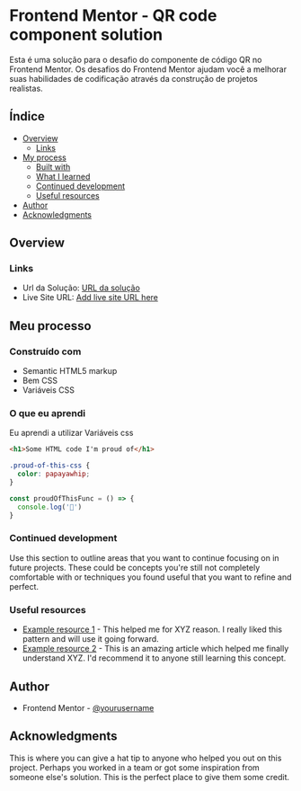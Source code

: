 # Frontend Mentor - QR code component solution

Esta é uma solução para o desafio do componente de código QR no Frontend Mentor.  Os desafios do Frontend Mentor ajudam você a melhorar suas habilidades de codificação através da construção de projetos realistas.

## Índice 

- [Overview](#overview)
  - [Links](#links)
- [My process](#meu-processo)
  - [Built with](#built-with)
  - [What I learned](#what-i-learned)
  - [Continued development](#continued-development)
  - [Useful resources](#useful-resources)
- [Author](#author)
- [Acknowledgments](#acknowledgments)


## Overview

### Links

- Url da Solução: [URL da solução](https://github.com/Gabriel-Sousa-Dev/Qr-code-component-Solution)
- Live Site URL: [Add live site URL here](https://your-live-site-url.com)

## Meu processo 

### Construído com

- Semantic HTML5 markup
- Bem CSS
- Variáveis CSS

### O que eu aprendi 

Eu aprendi a utilizar Variáveis css

```html
<h1>Some HTML code I'm proud of</h1>
```
```css
.proud-of-this-css {
  color: papayawhip;
}
```
```js
const proudOfThisFunc = () => {
  console.log('🎉')
}
```

### Continued development

Use this section to outline areas that you want to continue focusing on in future projects. These could be concepts you're still not completely comfortable with or techniques you found useful that you want to refine and perfect.

### Useful resources

- [Example resource 1](https://www.example.com) - This helped me for XYZ reason. I really liked this pattern and will use it going forward.
- [Example resource 2](https://www.example.com) - This is an amazing article which helped me finally understand XYZ. I'd recommend it to anyone still learning this concept.

## Author

- Frontend Mentor - [@yourusername](https://www.frontendmentor.io/profile/yourusername)

## Acknowledgments

This is where you can give a hat tip to anyone who helped you out on this project. Perhaps you worked in a team or got some inspiration from someone else's solution. This is the perfect place to give them some credit.

